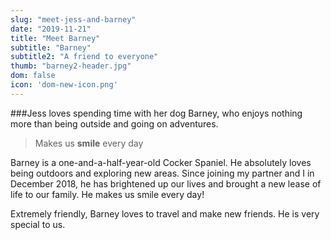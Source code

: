 ```yaml
---
slug: "meet-jess-and-barney"
date: "2019-11-21"
title: "Meet Barney"
subtitle: "Barney"
subtitle2: "A friend to everyone"
thumb: "barney2-header.jpg"
dom: false
icon: 'dom-new-icon.png'
---
```


###Jess loves spending time with her dog Barney, who enjoys nothing more than being outside and going on adventures. 


> Makes us **smile** every day

Barney is a one-and-a-half-year-old Cocker Spaniel. He absolutely loves being outdoors and exploring new areas. Since joining my partner and I in December 2018, he has brightened up our lives and brought a new lease of life to our family. He makes us smile every day! 

Extremely friendly, Barney loves to travel and make new friends. He is very special to us. 